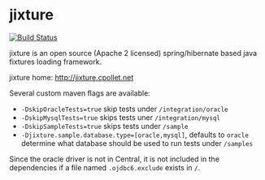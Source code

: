 jixture
=======

[![Build Status](https://travis-ci.org/cpollet/jixture.svg?branch=master)](https://travis-ci.org/cpollet/jixture)

jixture is an open source (Apache 2 licensed) spring/hibernate based java fixtures loading framework.

jixture home: http://jixture.cpollet.net

Several custom maven flags are available:

* `-DskipOracleTests=true` skip tests under `/integration/oracle`
* `-DskipMysqlTests=true`  skips tests uner `/integration/mysql`
* `-DskipSampleTests=true` skips tests under `/sample`
* `-Djixture.sample.database.type=[oracle,mysql]`, defaults to `oracle` determine what database should be used to run tests under `/samples`

Since the oracle driver is not in Central, it is not included in the dependencies if a file named `.ojdbc6.exclude` exists in `/`.
